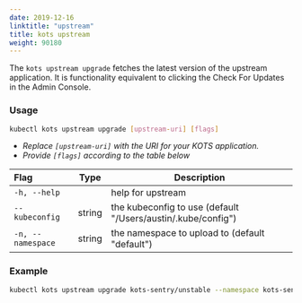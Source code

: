 ```yaml
---
date: 2019-12-16
linktitle: "upstream"
title: kots upstream
weight: 90180
---
```


The `kots upstream upgrade` fetches the latest version of the upstream application. It is functionality equivalent to clicking the Check For Updates in the Admin Console. 

### Usage
```bash
kubectl kots upstream upgrade [upstream-uri] [flags]
```
* _Replace `[upstream-uri]` with the URI for your KOTS application._ 
* _Provide `[flags]` according to the table below_ 

| Flag                 | Type | Description |
|:----------------------|------|-------------|
| `-h, --help` | |   help for upstream |
| `--kubeconfig`| string |    the kubeconfig to use (default "/Users/austin/.kube/config") |
| `-n, --namespace`| string |     the namespace to upload to (default "default") |

### Example
```bash
kubectl kots upstream upgrade kots-sentry/unstable --namespace kots-sentry 
```